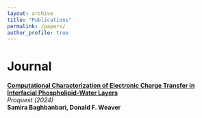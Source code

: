 ```yaml
---
layout: archive
title: "Publications"
permalink: /papers/
author_profile: true
---
```


# Journal 

<p>
<a href="https://link.springer.com/article/10.1007/s10162-025-00999-w">
<b>Computational Characterization of Electronic Charge Transfer in Interfacial Phospholipid-Water Layers</b></a><br>
<i>Proquest (2024)</i><br>
<b>Samira Baghbanbari<b>, Donald F. Weaver
</p>

<!-- <p>
<a href="https://ieeexplore.ieee.org/document/11058809">
<b>Advances on Real Time M/EEG Neural Feature Extraction</b></a><br>
<i>IEEE CBMS (2025)</i><br>
<b>Payam S Shabestari<b>, Delphine Ribes, Lara Défayes, Danpeng Cai, Emily Groves, Harry H Behjat, Dimitri Van de Ville, Tobias Kleinjung, Adrian Naas, Nicolas Henchoz, Andreas Sonderegger, Patrick Neff
</p>

<p>
<a href="https://www.biorxiv.org/content/10.1101/2025.03.10.642147v1">
<b>Frequency-specific resting-state meg network characteristics of tinnitus patients revealed by graph learning</b></a><br>
<i>IEEE Transactions on Biomedical Circuits and Systems (2024)</i><br>
<b>Payam S Shabestari<b>, Harry H Behjat, Dimitri Van De Ville, Christopher R Cederroth, Niklas K Edvall, Adrian Naas, Tobias Kleinjung, Patrick Neff
</p>

<p>
<a href="https://www.nature.com/articles/s41598-025-95351-w">
<b>Prediction of acoustic tinnitus suppression using resting-state EEG via explainable AI approach</b></a><br>
<i>IEEE Transactions on Biomedical Circuits and Systems (2024)</i><br>
<b>Payam S Shabestari<b>, Stefan Schoisswohl, Zino Wellauer, Adrian Naas, Tobias Kleinjung, Martin Schecklmann, Berthold Langguth, Patrick Neff
</p>

# Master Thesis

<p>
<a href="https://scholar.google.com/citations?view_op=view_citation&hl=en&user=W5hHHuIAAAAJ&sortby=pubdate&citation_for_view=W5hHHuIAAAAJ:eQOLeE2rZwMC">
<b>Improving spike sorting performance of bursting neurons</b></a><br>
<i>Master thesis, Polytechnic University of Milan / ETH Zurich (2020) </i><br>
<b>Payam S Shabestari</b>
</p> -->
